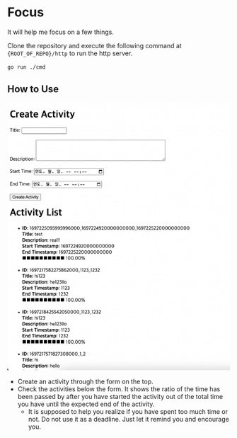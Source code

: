 # Focus

It will help me focus on a few things.

Clone the repository and execute the following command at `{ROOT_OF_REPO}/http` to run the http server.

```zsh
go run ./cmd
```

## How to Use

![main_image](docs/images/main_page.png)

- Create an activity through the form on the top.
- Check the activities below the form. It shows the ratio of the time has been passed by after you have started the activity out of the total time you have until the expected end of the activity.
  - It is supposed to help you realize if you have spent too much time or not. Do not use it as a deadline. Just let it remind you and encourage you.
